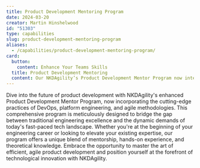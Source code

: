 ```yaml
---
title: Product Development Mentoring Program
date: 2024-03-20
creator: Martin Hinshelwood
id: "51303"
type: capabilities
slug: product-development-mentoring-program
aliases:
  - /capabilities/product-development-mentoring-program/
card:
  button:
    content: Enhance Your Teams Skills
  title: Product Development Mentoring
  content: Our NKDAgility’s Product Development Mentor Program now integrates DevOps, platform engineering, and agile methodologies to foster engineering excellence in a modern, holistic approach.
---
```


Dive into the future of product development with NKDAgility's enhanced Product Development Mentor Program, now incorporating the cutting-edge practices of DevOps, platform engineering, and agile methodologies. This comprehensive program is meticulously designed to bridge the gap between traditional engineering excellence and the dynamic demands of today's fast-paced tech landscape. Whether you're at the beginning of your engineering career or looking to elevate your existing expertise, our program offers a unique blend of mentorship, hands-on experience, and theoretical knowledge. Embrace the opportunity to master the art of efficient, agile product development and position yourself at the forefront of technological innovation with NKDAgility.
